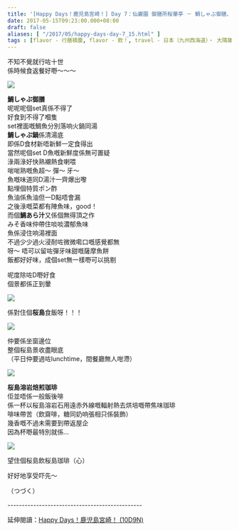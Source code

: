 ```yaml
---
title: '[Happy Days！鹿児島宮崎！] Day 7：仙巌園 御膳所桜華亭 － 鯛しゃぶ御膳、桜島溶岩焙煎珈琲'
date: 2017-05-15T09:23:00.000+08:00
draft: false
aliases: [ "/2017/05/happy-days-day-7_15.html" ]
tags : [flavor - 行膳積腹, flavor - 飲！, travel - 日本（九州西海道）・ 大隅薩摩鹿児島と日向宮崎]
---
```


不知不覺就行咗十世  
係時候食返餐好嘢～～～  

![](/images/kojkmi7d19.jpg)

**鯛しゃぶ御膳**  
呢呢呢個set真係不得了  
好食到不得了嗰隻  
set裡面嘅鯛魚分別落响火鍋同湯  
**鯛しゃぶ鍋**係清湯底  
即係D食材新唔新鮮一定食得出  
當然呢個set D魚嘅新鮮度係無可置疑  
淥兩淥好快熟襯熱食喇喂  
啱啱熟嘅魚超～ 彈～ 牙～  
魚嘅味道同D湯汁一齊爆出嚟  
點埋個特質ポン酢  
魚油係魚油但一D點唔會漏  
之後淥嘅菜都有陣魚味，good！  
而個**鯛あら汁**又係個無得頂之作  
みそ香味仲帶住啖啖濃郁魚味  
魚係浸住响湯裡面  
不過少少過火浸耐咗微微嚡口嘅感覺都無  
呀～ 唔可以留咗彈牙味甜嘅薩摩魚餅  
飯都好好味，成個set無一樣嘢可以挑剔  
  
呢度除咗D嘢好食  
個景都係正到暈  

![](/images/kojkmi7d19a.jpg)

係對住個**桜島**食飯呀！！！  

![](/images/kojkmi7d19b.jpg)

仲要係坐窗邊位  
整個桜島景收盡眼底  
（平日仲要過咗lunchtime，間餐廳無人咁滯）  

![](/images/kojkmi7d19c.jpg)

**桜島溶岩焙煎珈琲**  
佢並唔係一般飯後啡  
係一杯以桜島溶岩石用遠赤外線嘅輻射熱去烘培嘅帶焦味珈琲  
啡味帶苦（飲齋啡，糖同奶响張相只係裝飾）  
幾香嘅不過未需要到帶返屋企  
因為杯嘢最特別就係...  

![](/images/kojkmi7d19d.jpg)

望住個桜島飲桜島珈琲（心）  
  
  
  
好好地享受吓先～  
  
  
  
  
  
（つづく）  
  
\-----------------------------------------------  
  
延伸閱讀：[Happy Days！鹿児島宮崎！ (10D9N)](https://hidie.net/kojkmi10d9n/)
